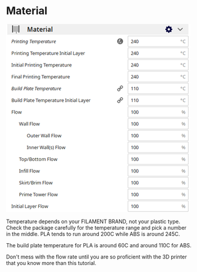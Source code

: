 # Material

![](../../../.gitbook/assets/image%20%2845%29.png)

Temperature depends on your FILAMENT BRAND, not your plastic type. Check the package carefully for the temperature range and pick a number in the middle. PLA tends to run around 200C while ABS is around 245C. 

The build plate temperature for PLA is around 60C and around 110C for ABS.

Don't mess with the flow rate until you are so proficient with the 3D printer that you know more than this tutorial.

